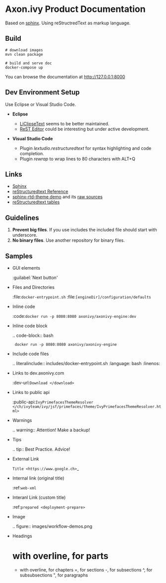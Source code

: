 # Axon.ivy Product Documentation

Based on [sphinx](http://www.sphinx-doc.org).
Using reStructredText as markup language.


## Build

    # download images
    mvn clean package

    # build and serve doc
    docker-compose up

You can browse the documentation at http://127.0.0.1:8000


## Dev Environment Setup

Use Eclipse or Visual Studio Code.

* **Eclipse**
    * [LiClipseText](https://marketplace.eclipse.org/content/liclipsetext)
      seems to be better maintained.
    * [ReST Editor](https://marketplace.eclipse.org/content/rest-editor)
      could be interesting but under active development.

* **Visual Studio Code**
    * Plugin *lextudio.restructuredtext* for syntax highlighting and code completion.
    * Plugin *rewrap* to wrap lines to 80 characters with ALT+Q


## Links

* [Sphinx](https://www.sphinx-doc.org/)
* [reStructuredtext Reference](http://www.sphinx-doc.org/en/master/usage/restructuredtext/index.html)
* [sphinx-rtd-theme demo](https://sphinx-rtd-theme.readthedocs.io/en/latest/demo/demo.html) and its [raw sources](https://raw.githubusercontent.com/rtfd/sphinx_rtd_theme/master/docs/demo/demo.rst)
* [reStructuredtext tables](https://rest-sphinx-memo.readthedocs.io/en/latest/ReST.html#tables)


## Guidelines

1. **Prevent big files**. If you use includes the included file should start with underscore.
2. **No binary files**. Use another repository for binary files.


## Samples

- GUI elements

	:guilabel:`Next button'

- Files and Directories

	:file:`docker-entrypoint.sh`
	:file:`[engineDir]/configuration/defaults`

- Inline code

	:code:`docker run -p 8080:8080 axonivy/axonivy-engine:dev`

- Inline code block

	.. code-block:: bash
       
       docker run -p 8080:8080 axonivy/axonivy-engine

- Include code files

	.. literalinclude:: includes/docker-entrypoint.sh
       :language: bash
       :linenos:

- Links to dev.axonivy.com

	:dev-url:`Download </download>`

- Links to public api

	:public-api:`IvyPrimefacesThemeResolver </ch/ivyteam/ivy/jsf/primefaces/theme/IvyPrimefacesThemeResolver.html>`

- Warnings

	.. warning:: Attention! Make a backup!

- Tips

	.. tip:: Best Practice. Advice!

- External Link

	`Title <https://www.google.ch>`_ 

- Internal link (original title)

	:ref:`web-xml`

- Interanl Link (custom title)

	:ref:`prepared <deployment-prepare>`

- Image

	.. figure:: images/workflow-demos.png

- Headings  

	# with overline, for parts
    * with overline, for chapters
    =, for sections
    -, for subsections
    ^, for subsubsections
    ", for paragraphs


